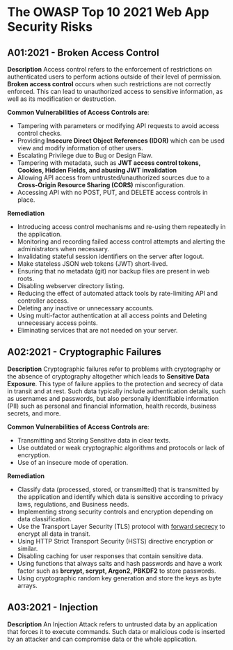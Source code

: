 # **The OWASP Top 10 2021** Web App Security Risks

## **A01:2021 - Broken Access Control** 
**Description**
Access control refers to the enforcement of restrictions on authenticated users to perform actions outside of their level of permission. **Broken access control** occurs when such restrictions are not correctly enforced. This can lead to unauthorized access to sensitive information, as well as its modification or destruction.

**Common Vulnerabilities of Access Controls are**:
- Tampering with parameters or modifying API requests to avoid access control checks.
- Providing **Insecure Direct Object References (IDOR)** which can be used view and modify information of other users.
- Escalating Privilege due to Bug or Design Flaw.
- Tampering with metadata, such as **JWT access control tokens, Cookies, Hidden Fields, and abusing JWT invalidation**
- Allowing API access from untrusted/unauthorized sources due to a **Cross-Origin Resource Sharing (CORS)** misconfiguration.
- Accessing API with no POST, PUT, and DELETE access controls in place.

**Remediation**
- Introducing access control mechanisms and re-using them repeatedly in the application.
- Monitoring and recording failed access control attempts and alerting the administrators when necessary.
- Invalidating stateful session identifiers on the server after logout.
- Make stateless JSON web tokens (JWT) short-lived.
- Ensuring that no metadata (git) nor backup files are present in web roots.
- Disabling webserver directory listing.
- Reducing the effect of automated attack tools by rate-limiting API and controller access.
- Deleting any inactive or unnecessary accounts.
- Using multi-factor authentication at all access points and Deleting unnecessary access points.
- Eliminating services that are not needed on your server.

## **A02:2021 - Cryptographic Failures** 
**Description**
Cryptographic failures refer to problems with cryptography or the absence of cryptography altogether which leads to **Sensitive Data Exposure**. This type of failure applies to the protection and secrecy of data in transit and at rest. Such data typically include authentication details, such as usernames and passwords, but also personally identifiable information (PII) such as personal and financial information, health records, business secrets, and more.

**Common Vulnerabilities of Access Controls are**:
- Transmitting and Storing Sensitive data in clear texts.
- Use outdated or weak cryptographic algorithms and protocols or lack of encryption.
- Use of an insecure mode of operation.

**Remediation**
- Classify data (processed, stored, or transmitted) that is transmitted by the application and identify which data is sensitive according to privacy laws, regulations, and Business needs.
- Implementing strong security controls and encryption depending on data classification.
- Use the Transport Layer Security (TLS) protocol with [forward secrecy](https://crashtest-security.com/enable-perfect-forward-secrecy/) to encrypt all data in transit.
- Using HTTP Strict Transport Security (HSTS) directive encryption or similar.
- Disabling caching for user responses that contain sensitive data.
- Using functions that always salts and hash passwords and have a work factor such as **brcrypt, scrypt, Argon2, PBKDF2** to store passwords.
- Using cryptographic random key generation and store the keys as byte arrays.

## **A03:2021 - Injection**
**Description**
An Injection Attack refers to untrusted data by an application that forces it to execute commands. Such data or malicious code is inserted by an attacker and can compromise data or the whole application.